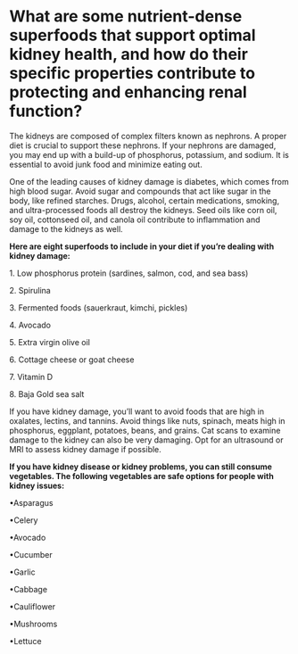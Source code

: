 # What are some nutrient-dense superfoods that support optimal kidney health, and how do their specific properties contribute to protecting and enhancing renal function?

The kidneys are composed of complex filters known as nephrons. A proper diet is crucial to support these nephrons. If your nephrons are damaged, you may end up with a build-up of phosphorus, potassium, and sodium. It is essential to avoid junk food and minimize eating out.

One of the leading causes of kidney damage is diabetes, which comes from high blood sugar. Avoid sugar and compounds that act like sugar in the body, like refined starches. Drugs, alcohol, certain medications, smoking, and ultra-processed foods all destroy the kidneys. Seed oils like corn oil, soy oil, cottonseed oil, and canola oil contribute to inflammation and damage to the kidneys as well.

**Here are eight superfoods to include in your diet if you’re dealing with kidney damage:**

1\. Low phosphorus protein (sardines, salmon, cod, and sea bass)

2\. Spirulina

3\. Fermented foods (sauerkraut, kimchi, pickles)

4\. Avocado

5\. Extra virgin olive oil

6\. Cottage cheese or goat cheese

7\. Vitamin D

8\. Baja Gold sea salt

If you have kidney damage, you’ll want to avoid foods that are high in oxalates, lectins, and tannins. Avoid things like nuts, spinach, meats high in phosphorus, eggplant, potatoes, beans, and grains. Cat scans to examine damage to the kidney can also be very damaging. Opt for an ultrasound or MRI to assess kidney damage if possible.

**If you have kidney disease or kidney problems, you can still consume vegetables. The following vegetables are safe options for people with kidney issues:**

•Asparagus

•Celery

•Avocado

•Cucumber

•Garlic

•Cabbage

•Cauliflower

•Mushrooms

•Lettuce